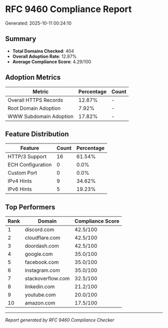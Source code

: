# RFC 9460 Compliance Report

Generated: 2025-10-11 00:24:10

## Summary

- **Total Domains Checked**: 404
- **Overall Adoption Rate**: 12.87%
- **Average Compliance Score**: 4.29/100

## Adoption Metrics

| Metric | Percentage | Count |
|--------|------------|-------|
| Overall HTTPS Records | 12.87% | - |
| Root Domain Adoption | 7.92% | - |
| WWW Subdomain Adoption | 17.82% | - |

## Feature Distribution

| Feature | Count | Percentage |
|---------|-------|------------|
| HTTP/3 Support | 16 | 61.54% |
| ECH Configuration | 0 | 0.0% |
| Custom Port | 0 | 0.0% |
| IPv4 Hints | 9 | 34.62% |
| IPv6 Hints | 5 | 19.23% |

## Top Performers

| Rank | Domain | Compliance Score |
|------|--------|------------------|
| 1 | discord.com | 42.5/100 |
| 2 | cloudflare.com | 42.5/100 |
| 3 | doordash.com | 42.5/100 |
| 4 | google.com | 35.0/100 |
| 5 | facebook.com | 35.0/100 |
| 6 | instagram.com | 35.0/100 |
| 7 | stackoverflow.com | 32.5/100 |
| 8 | linkedin.com | 21.2/100 |
| 9 | youtube.com | 20.0/100 |
| 10 | amazon.com | 17.5/100 |

---
*Report generated by RFC 9460 Compliance Checker*
